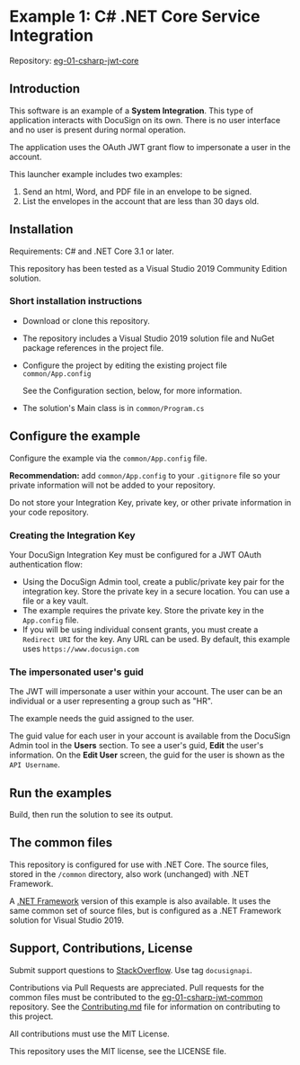 # Example 1: C# .NET Core Service Integration

Repository: [eg-01-csharp-jwt-core](https://github.com/docusign/eg-01-csharp-jwt-core)

<!--
## Articles and Screencasts

* Guide: Using OAuth JWT flow with DocuSign.
* Screencast: Using OAuth JWT flow with DocuSign.
* Guide: Sending an envelope with the Node.JS SDK.
* Screencast: Sending an example with Node.JS SDK.
-->

## Introduction

This software is an example of a **System Integration**.
This type of application interacts with DocuSign on its
own. There is no user interface and no user is present
during normal operation.

The application uses the OAuth JWT grant flow to impersonate
a user in the account.

This launcher example includes two examples:
1. Send an html, Word, and PDF file in an envelope to be signed.
1. List the envelopes in the account that are less than 30 days old.

## Installation

Requirements: C# and .NET Core 3.1 or later.

This repository has been tested as a Visual Studio 2019
Community Edition solution.

### Short installation instructions
* Download or clone this repository.
* The repository includes a Visual Studio 2019 solution file and 
  NuGet package references in the project file.
* Configure the project by editing the existing project file
  `common/App.config`
  
  See the Configuration section, below, for more information.
* The solution's Main class is in `common/Program.cs`

## Configure the example

Configure the example via the `common/App.config` file.

**Recommendation:** add `common/App.config` to your `.gitignore` file so your 
private information will not be added to your repository.

Do not store your Integration Key, private key, or other
private information in your code repository.

### Creating the Integration Key
Your DocuSign Integration Key must be configured for a JWT OAuth authentication flow:
* Using the DocuSign Admin tool,
  create a public/private key pair for the integration key.
  Store the private key
  in a secure location. You can use a file or a key vault.
* The example requires the private key. Store the private key in the
  `App.config` file.
* If you will be using individual consent grants, you must create a
  `Redirect URI` for the key. Any URL can be used. By default, this
  example uses `https://www.docusign.com`

### The impersonated user's guid
The JWT will impersonate a user within your account. The user can be
an individual or a user representing a group such as "HR".

The example needs the guid assigned to the user.

The guid value for each user in your account is available from
the DocuSign Admin tool in the **Users** section.
To see a user's guid, **Edit** the user's information.
On the **Edit User** screen, the guid for the user is shown as
the `API Username`.

## Run the examples

Build, then run the solution to see its output.

## The common files
This repository is configured for use with .NET Core.
The source files, stored in the `/common` directory,
also work (unchanged) with .NET Framework.

A [.NET Framework](https://github.com/docusign/eg-01-csharp-jwt-framework)
version of this example is also 
available. It uses the same common set of source files,
but is configured as a .NET Framework solution for
Visual Studio 2019.

## Support, Contributions, License

Submit support questions to [StackOverflow](https://stackoverflow.com). Use tag `docusignapi`.

Contributions via Pull Requests are appreciated. Pull requests for the common
files must be contributed to the 
[eg-01-csharp-jwt-common](https://github.com/docusign/eg-01-csharp-jwt-common)
repository.
See the [Contributing.md](https://github.com/docusign/eg-01-csharp-jwt-common/blob/master/docs/Contributing.md/)
file for information on contributing to this project.

All contributions must use the MIT License.

This repository uses the MIT license, see the
LICENSE file.
